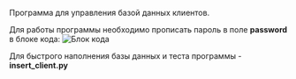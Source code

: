 Программа для управления базой данных клиентов.

Для работы программы необходимо прописать пароль в поле **password** в блоке кода:
![Блок кода](https://sun9-8.userapi.com/impg/1GSvb7SBkx8Y5h_ttnF46e4FspNxhqjCeEoqnQ/z8PCCaM9Ur8.jpg?size=515x55&quality=96&sign=be659413ed8dc6d02a10859ed99395f2&type=album)

Для быстрого наполнения базы данных и теста программы - **insert_client.py**
